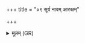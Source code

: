 +++
title = "०९ सूर्य नावम् आरुक्षम्"

+++
<details><summary>मूलम् (GR)</summary>

सूर्य नावम् आरुक्षं  
शतारित्रां स्वस्तये ।  
रात्री नो अद्य पीपरद्  
अहः सत्राति पारयात् ॥
</details>
